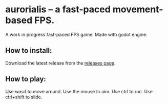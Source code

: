 # aurorialis – a fast-paced movement-based FPS.
A work in progress fast-paced FPS game.
Made with godot engine.

## How to install:

Download the latest release from the [releases page](https://github.com/mannireis/aurorialis/releases).

## How to play:

Use wasd to move around.
Use the mouse to aim.
Use ctrl to run.
Use ctrl+shift to slide.
